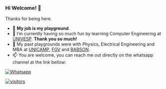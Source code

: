 ### Hi Welcome! 👋

Thanks for being here.

- :basketball: **My job is my playground**.
- 🌱 I’m currently having so much fun by learning Computer Engineering at [UNIVESP](https://univesp.br). **Thank you so much!**
- :evergreen_tree: My past playgrounds were with Physics, Electrical Engineering and MBA at [UNICAMP](https://www.unicamp.br), [FGV](https://fgv.br) and [BABSON](https://babson.edu).
- 📫 You are welcome, you can reach me out directly on the whatsapp channel at the link bellow: 

[![Whatsapp](https://img.shields.io/badge/WhatsApp-25D366?style=for-the-badge&logo=whatsapp&logoColor=white)](https://wa.me/5519992407898)

[![visitors](https://visitor-badge.glitch.me/badge?page_id=acremonezi.visitor-badge)](https://github.com/acremonezi)

